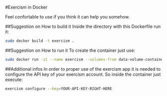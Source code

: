 #Exercism in Docker

Feel confortable to use if you think it can help you somehow.

##Suggestion on How to build it
Inside the directory with this Dockerfile run it:

```bash
sudo docker build -t exercism .
```
##Suggestion on How to run it
To create the container just use:

```bash
sudo docker run -it --name exercism --volumes-from data-volume-container exercism ash
```
##Additional infos
In order to proper use of the exercism app it is needed to configure the API key of your exercism account.
So inside the container just execute:

```bash
exercism configure --key=YOUR-API-KEY-RIGHT-HERE
```
